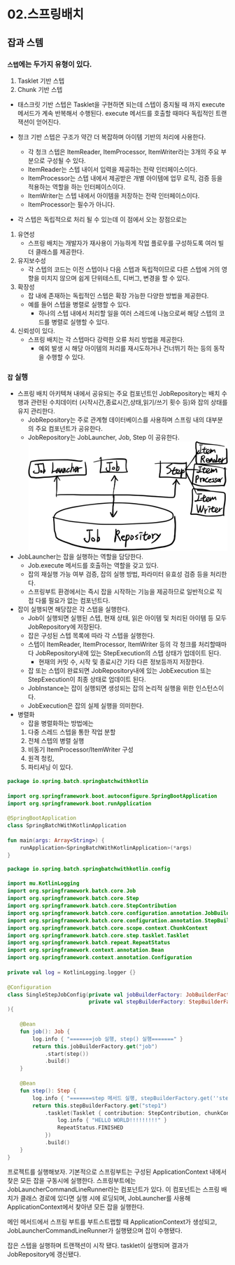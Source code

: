 # 02.스프링배치

## 잡과 스템 
### `스텝`에는 두가지 유형이 있다.
1. Tasklet 기반 스텝
2. Chunk 기반 스텝

- 태스크릿 기반 스텝은 Tasklet을 구현하면 되는데 스텝이 중지될 때 까지 execute 메서드가 계속 반복해서 수행된다.
execute 메서드를 호출할 때마다 독립적인 트랜잭션이 얻어진다.
- 청크 기반 스텝은 구조가 약간 더 복잡하며 아이템 기반의 처리에 사용한다.
    - 각 청크 스텝은 ItemReader, ItemProcessor, ItemWriter라는 3개의 주요 부분으로 구성될 수 있다.
    - ItemReader는 스텝 내이서 입력을 제공하는 전략 인터페이스이다.
    - ItemProcessor는 스텝 내에서 제공받은 개별 아이템에 업무 로직, 검증 등을 적용하는 역할을 하는 인터페이스이다.
    - ItemWriter는 스텝 내에서 아이템을 저장하는 전략 인터페이스이다.
    - ItemProcessor는 필수가 아니다.

- 각 스텝은 독립적으로 처리 될 수 있는데 이 점에서 오는 장점으로는
1. 유연성
    - 스프링 배치는 개발자가 재사용이 가능하게 작업 플로우를 구성하도록 여러 빌더 클래스를 제공한다.
2. 유지보수성
    - 각 스텝의 코드는 이전 스텝이나 다음 스텝과 독립적이므로 다른 스텝에 거의 영향을 미치지 않으며 쉽게 단위테스트, 디버그, 변경을 할 수 있다.
3. 확장성
    - 잡 내에 존재하는 독립적인 스텝은 확장 가능한 다양한 방법을 제공한다.
    - 예를 들어 스텝을 병렬로 실행할 수 있다.
        - 하나의 스텝 내에서 처리할 일을 여러 스레드에 나눔으로써 해당 스텝의 코드를 병렬로 실행할 수 있다.
4. 신뢰성이 있다.
    - 스프링 배치는 각 스텝마다 강력한 오류 처리 방법을 제공한다.
        - 예외 발생 시 해당 아이템의 처리를 재시도하거나 건너뛰기 하는 등의 동작을 수행할 수 있다.

### `잡` 실행
- 스프링 배치 아키텍쳐 내에서 공유되는 주요 컴포넌트인 JobRepository는 배치 수행과 관련된 수치데이터 (시작시간,종료시간,상태,읽기/쓰기 횟수 등)와 잡의 상태를 유지 관리한다.
    - JobRepository는 주로 관계형 데이터베이스를 사용하며 스프링 내의 대부분의 주요 컴포넌트가 공유한다.
    - JobRepository는 JobLauncher, Job, Step 이 공유한다.
    ![](jobrepository.png)
- JobLauncher는 잡을 실행하는 역할을 담당한다.
    - Job.execute 메서드를 호출하는 역할을 갖고 있다.
    - 잡의 재실행 가능 여부 검증, 잡의 실행 방법, 파라미터 유효성 검증 등을 처리한다.
    - 스프링부트 환경에서는 즉시 잡을 시작하는 기능을 제공하므로 일반적으로 직접 다룰 필요가 없는 컴포넌트다.
- 잡이 실행되면 해당잡은 각 스텝을 실행한다.
    - Job이 실행되면 실행된 스텝, 현재 상태, 읽은 아이템 및 처리된 아이템 등 모두 JobRepository에 저장된다.
    - 잡은 구성된 스텝 목록에 따라 각 스텝을 실행한다.
    - 스텝이 ItemReader, ItemProcessor, ItemWriter 등의 각 청크를 처리할때마다 JobRepository내에 있는 StepExecution의 스텝 상태가 업데이트 된다.
        - 현재의 커밋 수, 시작 및 종료시간 기타 다른 정보등까지 저장한다.
    - 잡 또는 스텝이 완료되면 JobRepository내에 있는 JobExecution 또는 StepExecution이 최종 상태로 업데이트 된다.
    - JobInstance는 잡이 실행되면 생성되는 잡의 논리적 실행을 위한 인스턴스이다.
    - JobExecution은 잡의 실제 실행을 의미한다.
- 병렬화
    - 잡을 병렬화하는 방법에는 
    1. 다중 스레드 스텝을 통한 작업 분할
    2. 전체 스텝의 병렬 실행
    3. 비동기 ItemProcessor/ItemWriter 구성
    4. 원격 청킹,
    5. 파티셔닝 
    이 있다.



```kotlin
package io.spring.batch.springbatchwithkotlin

import org.springframework.boot.autoconfigure.SpringBootApplication
import org.springframework.boot.runApplication

@SpringBootApplication
class SpringBatchWithKotlinApplication

fun main(args: Array<String>) {
    runApplication<SpringBatchWithKotlinApplication>(*args)
}
```

```kotlin
package io.spring.batch.springbatchwithkotlin.config

import mu.KotlinLogging
import org.springframework.batch.core.Job
import org.springframework.batch.core.Step
import org.springframework.batch.core.StepContribution
import org.springframework.batch.core.configuration.annotation.JobBuilderFactory
import org.springframework.batch.core.configuration.annotation.StepBuilderFactory
import org.springframework.batch.core.scope.context.ChunkContext
import org.springframework.batch.core.step.tasklet.Tasklet
import org.springframework.batch.repeat.RepeatStatus
import org.springframework.context.annotation.Bean
import org.springframework.context.annotation.Configuration

private val log = KotlinLogging.logger {}

@Configuration
class SingleStepJobConfig(private val jobBuilderFactory: JobBuilderFactory,
                          private val stepBuilderFactory: StepBuilderFactory
){

    @Bean
    fun job(): Job {
        log.info { "=======job 실행, step() 실행=======" }
        return this.jobBuilderFactory.get("job")
            .start(step())
            .build()
    }

    @Bean
    fun step(): Step {
        log.info { "=======step 메서드 실행, stepBuilderFactory.get(''stepName'') 을 통해 태스크를 가져옴. =======" }
        return this.stepBuilderFactory.get("step1")
            .tasklet(Tasklet { contribution: StepContribution, chunkContext: ChunkContext ->
                log.info { "HELLO WORLD!!!!!!!!!" }
                RepeatStatus.FINISHED
            })
            .build()
    }
}
```

프로젝트를 실행해보자.
기본적으로 스프링부트는 구성된 ApplicationContext 내에서 찾은 모든 잡을 구동시에 실행한다.
스프링부트에는 JobLauncherCommandLineRunner라는 컴포넌트가 있다.
이 컴포넌트는 스프링 배치가 클래스 경로에 있다면 실행 시에 로딩되며, JobLauncher를 사용해 ApplicationContext에서
찾아낸 모든 잡을 실행한다.

메인 메서드에서 스프링 부트를 부트스트랩할 때 ApplicationContext가 생성되고, JobLauncherCommandLineRunner가 실행됐으며
잡이 수행됐다.

잡은 스텝을 실행하며 트랜잭션이 시작 됐다. tasklet이 실행되며 결과가 JobRepository에 갱신됐다.
